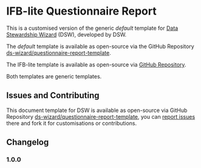 # IFB-lite Questionnaire Report

This is a customised version of the 
generic *default* template for [Data Stewardship Wizard](https://ds-wizard.org) (DSW), developed by DSW.


The  *default* template is available as open-source 
via the GitHub Repository [ds-wizard/questionnaire-report-template](https://github.com/ds-wizard/questionnaire-report-template). <br>

The IFB-lite template  is available as open-source 
via [GitHub Repository](https://github.com/froggypaule/questionnaire-report-template).

Both templates are generic templates.

## Issues and Contributing

This document template for DSW is available as open-source via GitHub Repository [ds-wizard/questionnaire-report-template](https://github.com/ds-wizard/questionnaire-report-template), you can [report issues](https://github.com/ds-wizard/questionnaire-report-template/issues) there and fork it for customisations or contributions.


## Changelog

### 1.0.0

